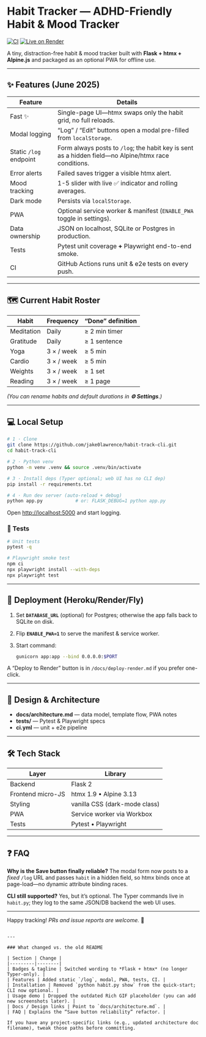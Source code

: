 # Habit Tracker — ADHD-Friendly Habit & Mood Tracker

[![CI](https://github.com/jake0lawrence/habit-track-cli/actions/workflows/ci.yml/badge.svg)](https://github.com/jake0lawrence/habit-track-cli/actions)
[![Live on Render](https://img.shields.io/badge/%E2%9C%85%20LIVE%20on%20Render-00c7b7?style=flat-square&logo=render&logoColor=white)](https://habit-track-cli.onrender.com)

A tiny, distraction-free habit & mood tracker built with **Flask + htmx + Alpine.js** and packaged as an optional PWA for offline use.

---

## ✨ Features (June 2025)

| Feature | Details |
|---------|---------|
| Fast ✨ | Single-page UI—htmx swaps only the habit grid, no full reloads. |
| Modal logging | “Log” / “Edit” buttons open a modal pre-filled from `localStorage`. |
| Static `/log` endpoint | Form always posts to `/log`; the habit key is sent as a hidden field—no Alpine/htmx race conditions. |
| Error alerts | Failed saves trigger a visible htmx alert. |
| Mood tracking | 1-5 slider with live ✅ indicator and rolling averages. |
| Dark mode | Persists via `localStorage`. |
| PWA | Optional service worker & manifest (`ENABLE_PWA` toggle in settings). |
| Data ownership | JSON on localhost, SQLite or Postgres in production. |
| Tests | Pytest unit coverage **+** Playwright end-to-end smoke. |
| CI | GitHub Actions runs unit & e2e tests on every push. |

---

## 🗺️ Current Habit Roster

| Habit | Frequency | “Done” definition |
|-------|-----------|-------------------|
| Meditation | Daily | ≥ 2 min timer |
| Gratitude | Daily | ≥ 1 sentence |
| Yoga | 3 × / week | ≥ 5 min |
| Cardio | 3 × / week | ≥ 5 min |
| Weights | 3 × / week | ≥ 1 set |
| Reading | 3 × / week | ≥ 1 page |

*(You can rename habits and default durations in **⚙️ Settings**.)*

---

## 💻 Local Setup

```bash
# 1 · Clone
git clone https://github.com/jake0lawrence/habit-track-cli.git
cd habit-track-cli

# 2 · Python venv
python -m venv .venv && source .venv/bin/activate

# 3 · Install deps (Typer optional; web UI has no CLI dep)
pip install -r requirements.txt

# 4 · Run dev server (auto-reload + debug)
python app.py            # or: FLASK_DEBUG=1 python app.py
````

Open [http://localhost:5000](http://localhost:5000) and start logging.

### 🧪 Tests

```bash
# Unit tests
pytest -q

# Playwright smoke test
npm ci
npx playwright install --with-deps
npx playwright test
```

---

## 🚀 Deployment (Heroku/Render/Fly)

1. Set **`DATABASE_URL`** (optional) for Postgres; otherwise the app falls back to SQLite on disk.
2. Flip **`ENABLE_PWA=1`** to serve the manifest & service worker.
3. Start command:

   ```bash
   gunicorn app:app --bind 0.0.0.0:$PORT
   ```

A “Deploy to Render” button is in `/docs/deploy-render.md` if you prefer one-click.

---

## 🔬 Design & Architecture

* **docs/architecture.md** — data model, template flow, PWA notes
* **tests/** — Pytest & Playwright specs
* **ci.yml** — unit + e2e pipeline

---

## 🛠 Tech Stack

| Layer             | Library                       |
| ----------------- | ----------------------------- |
| Backend           | Flask 2                       |
| Frontend micro-JS | htmx 1.9 • Alpine 3.13        |
| Styling           | vanilla CSS (dark-mode class) |
| PWA               | Service worker via Workbox    |
| Tests             | Pytest • Playwright           |

---

## ❓ FAQ

**Why is the Save button finally reliable?**
The modal form now posts to a *fixed* `/log` URL and passes `habit` in a hidden field, so htmx binds once at page-load—no dynamic attribute binding races.

**CLI still supported?**
Yes, but it’s optional. The Typer commands live in `habit.py`; they log to the
same JSON/DB backend the web UI uses.

---

Happy tracking!
*PRs and issue reports are welcome.* 🎉

```

---

### What changed vs. the old README

| Section | Change |
|---------|--------|
| Badges & tagline | Switched wording to *Flask + htmx* (no longer Typer-only). |
| Features | Added static `/log`, modal, PWA, tests, CI. |
| Installation | Removed `python habit.py show` from the quick-start; CLI now optional. |
| Usage demo | Dropped the outdated Rich GIF placeholder (you can add new screenshots later). |
| Docs / Design links | Point to `docs/architecture.md`. |
| FAQ | Explains the “Save button reliability” refactor. |

If you have any project-specific links (e.g., updated architecture doc filename), tweak those paths before committing.
```
